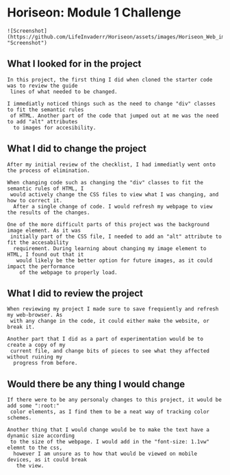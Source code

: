 # Horiseon: Module 1 Challenge
    ![Screenshot](https://github.com/LifeInvaderr/Horiseon/assets/images/Horiseon_Web_img.png "Screenshot")


## What I looked for in the project
    In this project, the first thing I did when cloned the starter code was to review the guide
     lines of what needed to be changed.

    I immediatly noticed things such as the need to change "div" classes to fit the semantic rules
     of HTML. Another part of the code that jumped out at me was the need to add "alt" attributes
      to images for accesibility. 
## What I did to change the project
    After my initial review of the checklist, I had immediatly went onto the process of elimination. 

    When changing code such as changing the "div" classes to fit the semantic rules of HTML, I
     would actively change the CSS files to view what I was changing, and how to correct it.
      After a single change of code. I would refresh my webpage to view the results of the changes.

    One of the more difficult parts of this project was the background image element. As it was
     initially part of the CSS file, I needed to add an "alt" attribute to fit the accesability
      requirement. During learning about changing my image element to HTML, I found out that it
       would likely be the better option for future images, as it could impact the performance
        of the webpage to properly load.

## What I did to review the project
    When reviewing my project I made sure to save frequiently and refresh my web-browser. As
     with any change in the code, it could either make the website, or break it.

    Another part that I did as a part of experimentation would be to create a copy of my
     current file, and change bits of pieces to see what they affected without ruining my
      progress from before.

## Would there be any thing I would change
    If there were to be any personaly changes to this project, it would be add some ":root:"
     color elements, as I find them to be a neat way of tracking color schemes.

    Another thing that I would change would be to make the text have a dynamic size according
     to the size of the webpage. I would add in the "font-size: 1.1vw" elemnt to the css,
      however I am unsure as to how that would be viewed on mobile devices, as it could break
       the view.
    
